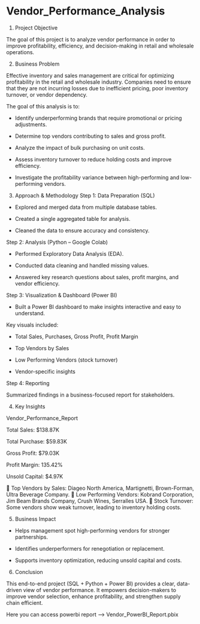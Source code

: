 # Vendor_Performance_Analysis

1. Project Objective

The goal of this project is to analyze vendor performance in order to improve profitability, efficiency, and decision-making in retail and wholesale operations.


2. Business Problem

Effective inventory and sales management are critical for optimizing profitability in the retail and wholesale industry. Companies need to ensure that they are not incurring losses due to inefficient pricing, poor inventory turnover, or vendor dependency.

The goal of this analysis is to:

* Identify underperforming brands that require promotional or pricing adjustments.

* Determine top vendors contributing to sales and gross profit.

* Analyze the impact of bulk purchasing on unit costs.

* Assess inventory turnover to reduce holding costs and improve efficiency.

* Investigate the profitability variance between high-performing and low-performing vendors.


3. Approach & Methodology
Step 1: Data Preparation (SQL)

* Explored and merged data from multiple database tables.

* Created a single aggregated table for analysis.

* Cleaned the data to ensure accuracy and consistency.

Step 2: Analysis (Python – Google Colab)

* Performed Exploratory Data Analysis (EDA).

* Conducted data cleaning and handled missing values.

* Answered key research questions about sales, profit margins, and vendor efficiency.



Step 3: Visualization & Dashboard (Power BI)

* Built a Power BI dashboard to make insights interactive and easy to understand.

Key visuals included:

* Total Sales, Purchases, Gross Profit, Profit Margin

* Top Vendors by Sales

* Low Performing Vendors (stock turnover)

* Vendor-specific insights



Step 4: Reporting

Summarized findings in a business-focused report for stakeholders.



4. Key Insights

Vendor_Performance_Report

Total Sales: $138.87K

Total Purchase: $59.83K

Gross Profit: $79.03K

Profit Margin: 135.42%

Unsold Capital: $4.97K

🔹 Top Vendors by Sales: Diageo North America, Martignetti, Brown-Forman, Ultra Beverage Company.
🔹 Low Performing Vendors: Kobrand Corporation, Jim Beam Brands Company, Crush Wines, Serralles USA.
🔹 Stock Turnover: Some vendors show weak turnover, leading to inventory holding costs.



5. Business Impact

* Helps management spot high-performing vendors for stronger partnerships.

* Identifies underperformers for renegotiation or replacement.

* Supports inventory optimization, reducing unsold capital and costs.

6. Conclusion

This end-to-end project (SQL + Python + Power BI) provides a clear, data-driven view of vendor performance. It empowers decision-makers to improve vendor selection, enhance profitability, and strengthen supply chain efficient.

Here you can access powerbi report --> Vendor_PowerBI_Report.pbix


